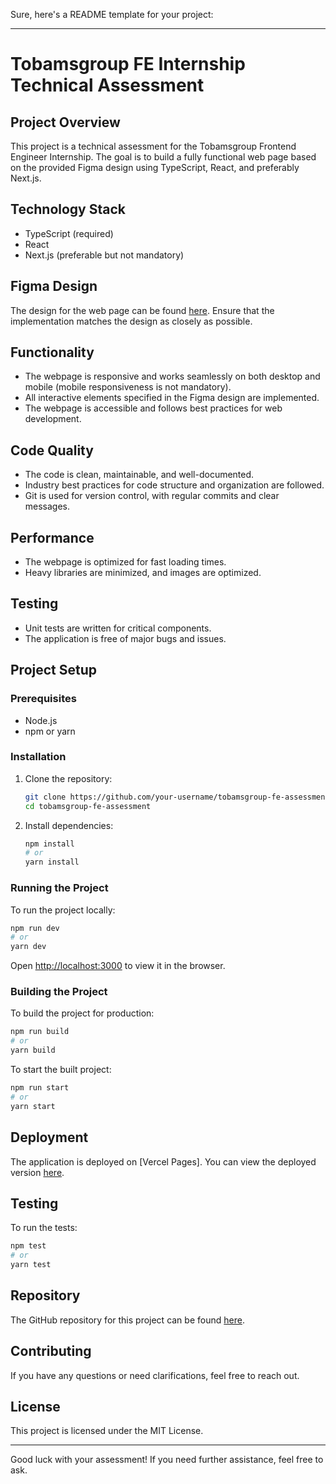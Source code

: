 Sure, here's a README template for your project:

---

# Tobamsgroup FE Internship Technical Assessment

## Project Overview
This project is a technical assessment for the Tobamsgroup Frontend Engineer Internship. The goal is to build a fully functional web page based on the provided Figma design using TypeScript, React, and preferably Next.js.

## Technology Stack
- TypeScript (required)
- React
- Next.js (preferable but not mandatory)

## Figma Design
The design for the web page can be found [here](https://www.figma.com/design/PZ9aNZQakGzH5CgjWY2nXg/Frontend-Interns-Assessment?node-id=1-296&t=x075fFJL9fwym8vw-0). Ensure that the implementation matches the design as closely as possible.

## Functionality
- The webpage is responsive and works seamlessly on both desktop and mobile (mobile responsiveness is not mandatory).
- All interactive elements specified in the Figma design are implemented.
- The webpage is accessible and follows best practices for web development.

## Code Quality
- The code is clean, maintainable, and well-documented.
- Industry best practices for code structure and organization are followed.
- Git is used for version control, with regular commits and clear messages.

## Performance
- The webpage is optimized for fast loading times.
- Heavy libraries are minimized, and images are optimized.

## Testing
- Unit tests are written for critical components.
- The application is free of major bugs and issues.

## Project Setup
### Prerequisites
- Node.js
- npm or yarn

### Installation
1. Clone the repository:
   ```bash
   git clone https://github.com/your-username/tobamsgroup-fe-assessment.git
   cd tobamsgroup-fe-assessment
   ```

2. Install dependencies:
   ```bash
   npm install
   # or
   yarn install
   ```

### Running the Project
To run the project locally:
```bash
npm run dev
# or
yarn dev
```
Open [http://localhost:3000](http://localhost:3000) to view it in the browser.

### Building the Project
To build the project for production:
```bash
npm run build
# or
yarn build
```
To start the built project:
```bash
npm run start
# or
yarn start
```

## Deployment
The application is deployed on [Vercel Pages]. You can view the deployed version [here](your-deployment-link).

## Testing
To run the tests:
```bash
npm test
# or
yarn test
```

## Repository
The GitHub repository for this project can be found [here](your-repo-link).

## Contributing
If you have any questions or need clarifications, feel free to reach out.

## License
This project is licensed under the MIT License.

---

Good luck with your assessment! If you need further assistance, feel free to ask.